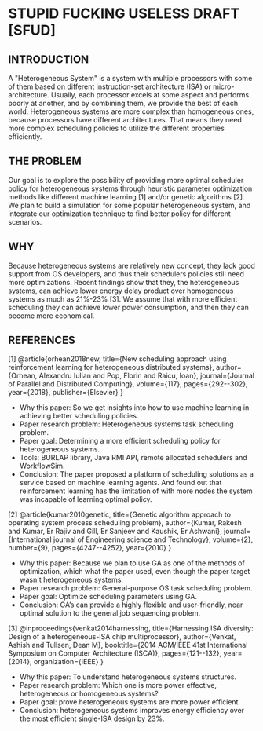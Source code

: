 STUPID FUCKING USELESS DRAFT [SFUD]
===================================

INTRODUCTION
------------
A "Heterogeneous System" is a system with multiple processors with some of them based on different instruction-set architecture (ISA) or micro-architecture. Usually, each processor excels at some aspect and performs poorly at another, and by combining them, we provide the best of each world. 
Heterogeneous systems are more complex than homogeneous ones, because processors have different architectures. That means they need more complex scheduling policies to utilize the different properties efficiently.

THE PROBLEM
-----------
Our goal is to explore the possibility of providing more optimal scheduler policy for heterogeneous systems through 
heuristic parameter optimization methods like different machine learning [1] and/or genetic algorithms [2].
We plan to build a simulation for some popular heterogeneous system, and integrate our optimization technique to 
find better policy for different scenarios.

WHY
---
Because heterogeneous systems are relatively new concept, they lack good support from OS developers, 
and thus their schedulers policies still need more optimizations. 
Recent findings show that they, the heterogeneous systems, can achieve lower energy delay product over homogeneous systems as much as 21%-23% [3]. We assume that with more efficient scheduling they can achieve lower power consumption, and then they can become more economical.

REFERENCES
----------
[1] @article{orhean2018new,
  title={New scheduling approach using reinforcement learning for heterogeneous distributed systems},
  author={Orhean, Alexandru Iulian and Pop, Florin and Raicu, Ioan},
  journal={Journal of Parallel and Distributed Computing},
  volume={117},
  pages={292--302},
  year={2018},
  publisher={Elsevier}
}

* Why this paper: So we get insights into how to use machine learning in achieving better scheduling policies.
* Paper research problem: Heterogeneous systems task scheduling problem.
* Paper goal: Determining a more efficient scheduling policy for heterogeneous systems.
* Tools: BURLAP library, Java RMI API, remote allocated schedulers and WorkflowSim.
* Conclusion: The paper proposed a platform of scheduling solutions as a service based on machine learning agents. 
And found out that reinforcement learning has the limitation of with more nodes the system was incapable of learning optimal policy.

[2] @article{kumar2010genetic,
  title={Genetic algorithm approach to operating system process scheduling problem},
  author={Kumar, Rakesh and Kumar, Er Rajiv and Gill, Er Sanjeev and Kaushik, Er Ashwani},
  journal={International journal of Engineering science and Technology},
  volume={2},
  number={9},
  pages={4247--4252},
  year={2010}
}

* Why this paper: Because we plan to use GA as one of the methods of optimization, which what the paper used,
even though the paper target wasn't heterogeneous systems.
* Paper research problem: General-purpose OS task scheduling problem.
* Paper goal: Optimize scheduling parameters using GA.
* Conclusion: GA’s can provide a highly flexible and user-friendly, near optimal solution to the general job sequencing problem.

[3] @inproceedings{venkat2014harnessing,
  title={Harnessing ISA diversity: Design of a heterogeneous-ISA chip multiprocessor},
  author={Venkat, Ashish and Tullsen, Dean M},
  booktitle={2014 ACM/IEEE 41st International Symposium on Computer Architecture (ISCA)},
  pages={121--132},
  year={2014},
  organization={IEEE}
}

* Why this paper: To understand heterogeneous systems structures.
* Paper research problem: Which one is more power effective, heterogeneous or homogeneous systems?
* Paper goal: prove heterogeneous systems are more power efficient
* Conclusion: heterogeneous systems improves energy efficiency over the most efficient single-ISA design by 23%.